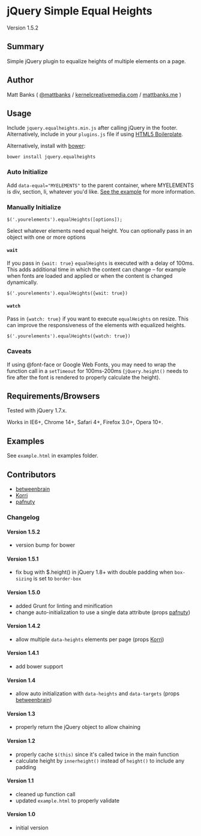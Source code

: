 # jQuery Simple Equal Heights

Version 1.5.2

## Summary

Simple jQuery plugin to equalize heights of multiple elements on a page.

## Author

Matt Banks ( [@mattbanks](http://twitter.com/mattbanks) / [kernelcreativemedia.com](http://www.kernelcreativemedia.com) / [mattbanks.me](http://www.mattbanks.me) )

## Usage

Include `jquery.equalheights.min.js` after calling jQuery in the footer. Alternatively, include in your `plugins.js` file if using [HTML5 Boilerplate](http://html5boilerplate.com).

Alternatively, install with [bower](https://github.com/bower/bower):

	bower install jquery.equalheights

### Auto Initialize

Add `data-equal="MYELEMENTS"` to the parent container, where MYELEMENTS is div, section, li, whatever you'd like. [See the example](https://github.com/mattbanks/jQuery.equalHeights/blob/master/example/example.html) for more information.

### Manually Initialize

	$('.yourelements').equalHeights([options]);

Select whatever elements need equal height. You can optionally pass in an object with one or more options

#### `wait`

If you pass in `{wait: true}` `equalHeights` is executed with a delay of 100ms. This adds additional time in which the content can change – for example when fonts are loaded and applied or when the content is changed dynamically.

	$('.yourelements').equalHeights({wait: true})

#### `watch`

Pass in `{watch: true}` if you want to execute `equalHeights` on resize. This can improve the responsiveness of the elements with equalized heights.

	$('.yourelements').equalHeights({watch: true})

### Caveats

If using @font-face or Google Web Fonts, you may need to wrap the function call in a `setTimeout` for 100ms-200ms (`jQuery.height()` needs to fire after the font is rendered to properly calculate the height).

## Requirements/Browsers

Tested with jQuery 1.7.x.

Works in IE6+, Chrome 14+, Safari 4+, Firefox 3.0+, Opera 10+.

## Examples

See `example.html` in examples folder.

## Contributors

* [betweenbrain](https://github.com/betweenbrain)
* [Korri](https://github.com/Korri)
* [pafnuty](https://github.com/pafnuty)

### Changelog

#### Version 1.5.2

* version bump for bower

#### Version 1.5.1

* fix bug with $.height() in jQuery 1.8+ with double padding when `box-sizing` is set to `border-box`

#### Version 1.5.0

* added Grunt for linting and minification
* change auto-initialization to use a single data attribute (props [pafnuty](https://github.com/pafnuty))

#### Version 1.4.2

* allow multiple `data-heights` elements per page (props [Korri](https://github.com/Korri))

#### Version 1.4.1

* add bower support

#### Version 1.4

* allow auto initialization with `data-heights` and `data-targets` (props [betweenbrain](https://github.com/betweenbrain))

#### Version 1.3

* properly return the jQuery object to allow chaining

#### Version 1.2

* properly cache `$(this)` since it's called twice in the main function
* calculate height by `innerheight()` instead of `height()` to include any padding

#### Version 1.1

* cleaned up function call
* updated `example.html` to properly validate

#### Version 1.0

* initial version
